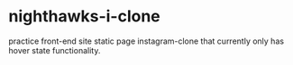 # nighthawks-i-clone
practice front-end site
static page instagram-clone that currently only has hover state functionality. 
